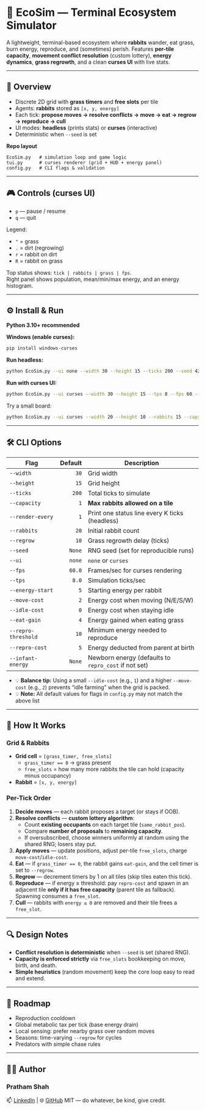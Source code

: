 # 🌱 EcoSim — Terminal Ecosystem Simulator

A lightweight, terminal-based ecosystem where **rabbits** wander, eat grass, burn energy, reproduce, and (sometimes) perish. Features **per-tile capacity**, **movement conflict resolution** (custom lottery), **energy dynamics**, **grass regrowth**, and a clean **curses UI** with live stats.

---

## 📖 Overview

- Discrete 2D grid with **grass timers** and **free slots** per tile  
- Agents: **rabbits** stored as `[x, y, energy]`  
- Each tick: **propose moves → resolve conflicts → move → eat → regrow → reproduce → cull**  
- UI modes: **headless** (prints stats) or **curses** (interactive)  
- Deterministic when `--seed` is set

**Repo layout**
```
EcoSim.py   # simulation loop and game logic
tui.py      # curses renderer (grid + HUD + energy panel)
config.py   # CLI flags & validation
```

---

## 🎮 Controls (curses UI)

- `p` — pause / resume  
- `q` — quit  

Legend:
- `"` = grass  
- `.` = dirt (regrowing)  
- `r` = rabbit on dirt  
- `R` = rabbit on grass

Top status shows: `tick | rabbits | grass | fps`.  
Right panel shows population, mean/min/max energy, and an energy histogram.

---

## ⚙️ Install & Run

**Python 3.10+ recommended**

**Windows (enable curses):**
```bash
pip install windows-curses
```

**Run headless:**
```bash
python EcoSim.py --ui none --width 30 --height 15 --ticks 200 --seed 42
```

**Run with curses UI:**
```bash
python EcoSim.py --ui curses --width 30 --height 15 --tps 8 --fps 60 --seed 7
```

Try a small board:
```bash
python EcoSim.py --ui curses --width 20 --height 10 --rabbits 15 --capacity 1 --regrow 10
```

---

## 🛠️ CLI Options

| Flag | Default | Description |
|---|---:|---|
| `--width` | `30` | Grid width |
| `--height` | `15` | Grid height |
| `--ticks` | `200` | Total ticks to simulate |
| `--capacity` | `1` | **Max rabbits allowed on a tile** |
| `--render-every` | `1` | Print one status line every K ticks (headless) |
| `--rabbits` | `20` | Initial rabbit count |
| `--regrow` | `10` | Grass regrowth delay (ticks) |
| `--seed` | `None` | RNG seed (set for reproducible runs) |
| `--ui` | `none` | `none` or `curses` |
| `--fps` | `60.0` | Frames/sec for curses rendering |
| `--tps` | `8.0` | Simulation ticks/sec |
| `--energy-start` | `5` | Starting energy per rabbit |
| `--move-cost` | `2` | Energy cost when moving (N/E/S/W) |
| `--idle-cost` | `0` | Energy cost when staying idle |
| `--eat-gain` | `4` | Energy gained when eating grass |
| `--repro-threshold` | `10` | Minimum energy needed to reproduce |
| `--repro-cost` | `5` | Energy deducted from parent at birth |
| `--infant-energy` | `None` | Newborn energy (defaults to `repro_cost` if not set) |

- 💡 **Balance tip:** Using a small `--idle-cost` (e.g., `1`) and a higher `--move-cost` (e.g., `2`) prevents “idle farming” when the grid is packed.
- 💡 **Note:** All default values for flags in `config.py` may not match the above list

---

## 🧠 How It Works

### Grid & Rabbits
- **Grid cell** = `[grass_timer, free_slots]`  
  - `grass_timer == 0` → grass present  
  - `free_slots` = how many more rabbits the tile can hold (capacity minus occupancy)
- **Rabbit** = `[x, y, energy]`

### Per-Tick Order
1. **Decide moves** — each rabbit proposes a target (or stays if OOB).  
2. **Resolve conflicts** — **custom lottery algorithm**:  
   - Count **existing occupants** on each target tile (`same_rabbit_pos`).  
   - Compare **number of proposals** to **remaining capacity**.  
   - If oversubscribed, choose winners uniformly at random using the shared RNG; losers stay put.  
3. **Apply moves** — update positions, adjust per-tile `free_slots`, charge `move-cost`/`idle-cost`.  
4. **Eat** — if `grass_timer == 0`, the rabbit gains `eat-gain`, and the cell timer is set to `--regrow`.  
5. **Regrow** — decrement timers by 1 on all tiles (skip tiles eaten this tick).  
6. **Reproduce** — if energy ≥ threshold: pay `repro-cost` and spawn in an adjacent tile **only if it has free capacity** (parent tile as fallback). Spawning consumes a `free_slot`.  
7. **Cull** — rabbits with `energy ≤ 0` are removed and their tile frees a `free_slot`.

---

## 🔍 Design Notes

- **Conflict resolution is deterministic** when `--seed` is set (shared RNG).  
- **Capacity is enforced strictly** via `free_slots` bookkeeping on move, birth, and death.  
- **Simple heuristics** (random movement) keep the core loop easy to read and extend.

---

## 🧭 Roadmap

- Reproduction cooldown
- Global metabolic tax per tick (base energy drain)  
- Local sensing: prefer nearby grass over random moves  
- Seasons: time-varying `--regrow` for cycles  
- Predators with simple chase rules

---

## 👨‍💻 Author
### Pratham Shah
📫 [LinkedIn](https://www.linkedin.com/in/pratham-shah-057274190/) | 🌐 [GitHub](https://github.com/prathamshah2207)
MIT — do whatever, be kind, give credit.
